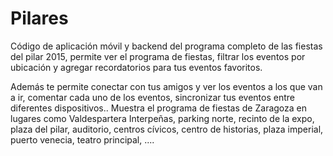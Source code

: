 # Pilares
Código de aplicación móvil y backend del programa completo de las fiestas del pilar 2015, permite ver el programa de fiestas, filtrar los eventos por ubicación y agregar recordatorios para tus eventos favoritos.

Además te permite conectar con tus amigos y ver los eventos a los que van a ir, comentar cada uno de los eventos, sincronizar tus eventos entre diferentes dispositivos..
Muestra el programa de fiestas de Zaragoza en lugares como Valdespartera Interpeñas, parking norte, recinto de la expo, plaza del pilar, auditorio, centros cívicos, centro de historias, plaza imperial, puerto venecia, teatro principal, ....
